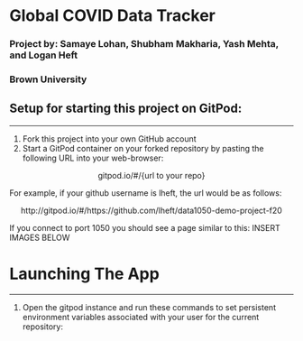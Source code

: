 # Global COVID Data Tracker
### Project by: Samaye Lohan, Shubham Makharia, Yash Mehta, and Logan Heft
### Brown University

## Setup for starting this project on GitPod:
--- 
1. Fork this project into your own GitHub account
2. Start a GitPod container on your forked repository by pasting the following URL into your web-browser:

<center>gitpod.io/#/{url to your repo}</center>


For example, if your github username is lheft, the url would be as follows:

<center>http://gitpod.io/#/https://github.com/lheft/data1050-demo-project-f20</center>


If you connect to port 1050 you should see a page similar to this:
INSERT IMAGES BELOW




# Launching The App
---
1. Open the gitpod instance and run these commands to set persistent environment variables associated with your user for the current repository:

